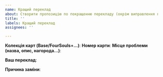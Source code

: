 ```yaml
---
name: Кращий переклад
about: Створити пропозицію по покращенню перекладу (окрім виправлення помилок)
title: ''
labels: Кращий переклад
assignees: ''

---
```


**Колекція карт (Base/FourSouls+...)**:
**Номер карти**:
**Місце проблеми (назва, опис, нагорода...)**:

**Ваш переклад**:

**Причина заміни**:
